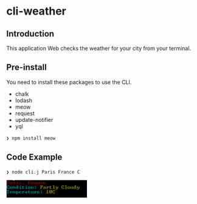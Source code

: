 # cli-weather

## Introduction

This application Web checks the weather for your city from your terminal.

## Pre-install
You need to install these packages to use the CLI.
- chalk
- lodash
- meow
- request
- update-notifier
- yql
```sh
❯ npm install meow
```
## Code Example
```sh
❯ node cli.j Paris France C
```
![alt tag](img/Capture.png)
